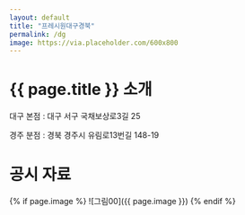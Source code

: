 ```yaml
---
layout: default
title: "프레시원대구경북"
permalink: /dg
image: https://via.placeholder.com/600x800
---
```


# {{ page.title }} 소개

대구 본점 : 대구 서구 국채보상로3길 25

경주 분점 : 경북 경주시 유림로13번길 148-19

# 공시 자료

{% if page.image %}
![그림00]({{ page.image }})
{% endif %}
